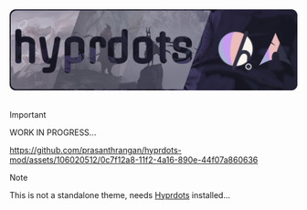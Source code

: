 <div align = center><img src="https://raw.githubusercontent.com/prasanthrangan/hyprdots/main/Source/assets/hyprdots_banner.png"><br><br></div>


> [!IMPORTANT]
> WORK IN PROGRESS...


https://github.com/prasanthrangan/hyprdots-mod/assets/106020512/0c7f12a8-11f2-4a16-890e-44f07a860636


> [!NOTE]
> This is not a standalone theme, needs [Hyprdots](https://github.com/prasanthrangan/hyprdots) installed...

